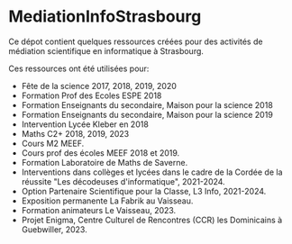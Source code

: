 # MediationInfoStrasbourg


Ce dépot contient quelques ressources créées pour des activités de médiation scientifique en informatique à Strasbourg.

Ces ressources ont été utilisées pour:
- Fête de la science 2017, 2018, 2019, 2020
- Formation Prof des Ecoles ESPE 2018
- Formation Enseignants du secondaire, Maison pour la science 2018
- Formation Enseignants du secondaire, Maison pour la science 2019
- Intervention Lycée Kleber en 2018
- Maths C2+ 2018, 2019, 2023
- Cours M2 MEEF.
- Cours prof des écoles MEEF 2018 et 2019.
- Formation Laboratoire de Maths de Saverne.
- Interventions dans collèges et lycées dans le cadre de la Cordée de la réussite "Les décodeuses d'informatique", 2021-2024.
- Option Partenaire Scientifique pour la Classe, L3 Info, 2021-2024.
- Exposition permanente La Fabrik au Vaisseau.
- Formation animateurs Le Vaisseau, 2023.
- Projet Enigma, Centre Culturel de Rencontres (CCR) les Dominicains à Guebwiller, 2023.

